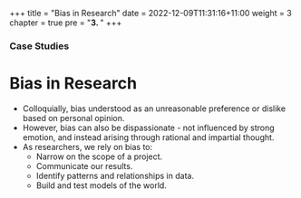 +++
title = "Bias in Research"
date = 2022-12-09T11:31:16+11:00
weight = 3
chapter = true
pre = "<b>3. </b>"
+++

### Case Studies
# Bias in Research

* Colloquially, bias understood as an unreasonable preference or dislike based on personal opinion.
* However, bias can also be dispassionate - not influenced by strong emotion, and instead arising through rational and impartial thought.
* As researchers, we rely on bias to:
	- Narrow on the scope of a project.
	- Communicate our results.
	- Identify patterns and relationships in data.
	- Build and test models of the world.
